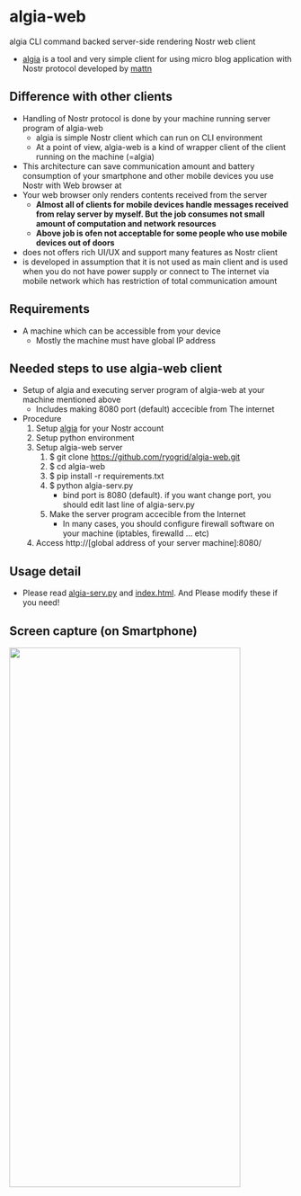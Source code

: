 # algia-web

algia CLI command backed server-side rendering Nostr web client

- [algia](https://github.com/mattn/algia) is a tool and very simple client for using micro blog application with Nostr protocol developed by [mattn](https://github.com/mattn)

## Difference with other clients

- Handling of Nostr protocol is done by your machine running server program of algia-web
  - algia is simple Nostr client which can run on CLI environment
  - At a point of view, algia-web is a kind of wrapper client of the client running on the machine (=algia)
- This architecture can save communication amount and battery consumption of your smartphone and other mobile devices you use Nostr with Web browser at
- Your web browser only renders contents received from the server
  - **Almost all of clients for mobile devices handle messages received from relay server by myself. But the job consumes not small amount of computation and network resources**
  - **Above job is ofen not acceptable for some people who use mobile devices out of doors**
- does not offers rich UI/UX and support many features as Nostr client
- is developed in assumption that it is not used as main client and is used when you do not have power supply or connect to The internet via mobile network which has restriction of total communication amount

## Requirements

- A machine which can be accessible from your device
  - Mostly the machine must have global IP address

## Needed steps to use algia-web client

- Setup of algia and executing server program of algia-web at your machine mentioned above
  - Includes making 8080 port (default) accecible from The internet
- Procedure
  1. Setup [algia](https://github.com/mattn/algia) for your Nostr account
  1. Setup python environment
  1. Setup algia-web server
     1. $ git clone https://github.com/ryogrid/algia-web.git
     1. $ cd algia-web
     1. $ pip install -r requirements.txt
     1. $ python algia-serv.py
        - bind port is 8080 (default). if you want change port, you should edit last line of algia-serv.py
     1. Make the server program accecible from the Internet
        - In many cases, you should configure firewall software on your machine (iptables, firewalld ... etc)
  1. Access http://[global address of your server machine]:8080/
## Usage detail

- Please read [algia-serv.py](https://github.com/ryogrid/algia-web/blob/main/algia-serv.py) and [index.html](https://github.com/ryogrid/algia-web/blob/main/templates/index.html). And Please modify these if you need!

## Screen capture (on Smartphone)

<img src="https://user-images.githubusercontent.com/24614/220607489-c1256934-1b7d-4a75-83b3-861b8d05be32.png"  width="411px" height="960px">

